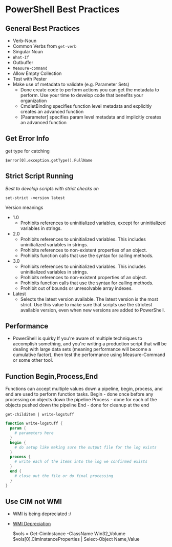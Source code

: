 # PowerShell Best Practices #

## General Best Practices ##

- Verb-Noun
- Common Verbs from `get-verb`
- Singular Noun
- `What-If`
- Outbuffer
- `Measure-command`
- Allow Empty Collection
- Test with Pester
- Make use of metadata to validate (e.g. Parameter Sets)
  - Done create code to perform actions you can get the metadata to perform. Use your time to develop code that benefits your organization
  - CmdletBinding specifies function level metadata and explicitly creates an advanced function
  - \[Paarameter\] specifies param level metadata and implicitly creates an advanced function

## Get Error Info ##

get type for catching

    $error[0].exception.getType().FullName

## Strict Script Running ##

*Best to develop scripts with strict checks on*

    set-strict -version latest

Version meanings

- 1.0
  - Prohibits references to uninitialized variables, except for uninitialized variables in strings.
- 2.0
  - Prohibits references to uninitialized variables. This includes uninitialized variables in strings.
  - Prohibits references to non-existent properties of an object.
  - Prohibits function calls that use the syntax for calling methods.
- 3.0
  - Prohibits references to uninitialized variables. This includes uninitialized variables in strings.
  - Prohibits references to non-existent properties of an object.
  - Prohibits function calls that use the syntax for calling methods.
  - Prohibit out of bounds or unresolvable array indexes.
- Latest
  - Selects the latest version available. The latest version is the most strict. Use this value to make sure that scripts use the strictest available version, even when new versions are added to PowerShell.

## Performance ##

- PowerShell is quirky If you're aware of multiple techniques to accomplish something, and you're writing a production script that will be dealing with large data sets (meaning performance will become a cumulative factor), then test the performance using Measure-Command or some other tool.

## Function Begin,Process,End ##

Functions can accept multiple values down a pipeline, begin, process, and end are used to perform function tasks.
Begin - done once before any processing on objects down the pipeline
Process - done for each of the objects pushed down the pipeline
End - done for cleanup at the end

`get-childitem | write-logstuff`

```powershell
function write-logstuff {
  param {
    # parameters here
  }
  begin {
    # do setup like making sure the output file for the log exists
  }
  process {
    # write each of the items into the log we confirmed exists
  }
  end {
    # close out the file or do final processing
  }
}
```

## Use CIM not WMI ##

- WMI is being depreciated :/  
- [WMI Depreciation](https://blog.ipswitch.com/get-ciminstance-vs-get-wmiobject-whats-the-difference)

    $vols = Get-CimInstance -ClassName Win32_Volume
    $vols[0].CimInstanceProperties | Select-Object Name,Value